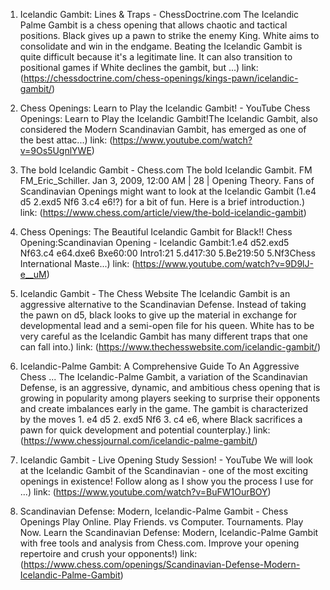 ---
---
1. Icelandic Gambit: Lines & Traps - ChessDoctrine.com
The Icelandic Palme Gambit is a chess opening that allows chaotic and tactical positions. Black gives up a pawn to strike the enemy King. White aims to consolidate and win in the endgame. Beating the Icelandic Gambit is quite difficult because it's a legitimate line. It can also transition to positional games if White declines the gambit, but ...)
link: (https://chessdoctrine.com/chess-openings/kings-pawn/icelandic-gambit/)


2. Chess Openings: Learn to Play the Icelandic Gambit! - YouTube
Chess Openings: Learn to Play the Icelandic Gambit!The Icelandic Gambit, also considered the Modern Scandinavian Gambit, has emerged as one of the best attac...)
link: (https://www.youtube.com/watch?v=9Os5UgnlYWE)


3. The bold Icelandic Gambit - Chess.com
The bold Icelandic Gambit. FM FM_Eric_Schiller. Jan 3, 2009, 12:00 AM | 28 | Opening Theory. Fans of Scandinavian Openings might want to look at the Icelandic Gambit (1.e4 d5 2.exd5 Nf6 3.c4 e6!?) for a bit of fun. Here is a brief introduction.)
link: (https://www.chess.com/article/view/the-bold-icelandic-gambit)


4. Chess Openings: The Beautiful Icelandic Gambit for Black!!
Chess Opening:Scandinavian Opening - Icelandic Gambit:1.e4 d52.exd5 Nf63.c4 e64.dxe6 Bxe60:00 Intro1:21 5.d417:30 5.Be219:50 5.Nf3Chess International Maste...)
link: (https://www.youtube.com/watch?v=9D9lJ-e__uM)


5. Icelandic Gambit - The Chess Website
The Icelandic Gambit is an aggressive alternative to the Scandinavian Defense. Instead of taking the pawn on d5, black looks to give up the material in exchange for developmental lead and a semi-open file for his queen. White has to be very careful as the Icelandic Gambit has many different traps that one can fall into.)
link: (https://www.thechesswebsite.com/icelandic-gambit/)


6. Icelandic-Palme Gambit: A Comprehensive Guide To An Aggressive Chess ...
The Icelandic-Palme Gambit, a variation of the Scandinavian Defense, is an aggressive, dynamic, and ambitious chess opening that is growing in popularity among players seeking to surprise their opponents and create imbalances early in the game. The gambit is characterized by the moves 1. e4 d5 2. exd5 Nf6 3. c4 e6, where Black sacrifices a pawn for quick development and potential counterplay.)
link: (https://www.chessjournal.com/icelandic-palme-gambit/)


7. Icelandic Gambit - Live Opening Study Session! - YouTube
We will look at the Icelandic Gambit of the Scandinavian - one of the most exciting openings in existence! Follow along as I show you the process I use for ...)
link: (https://www.youtube.com/watch?v=BuFW1OurBOY)


8. Scandinavian Defense: Modern, Icelandic-Palme Gambit - Chess Openings
Play Online. Play Friends. vs Computer. Tournaments. Play Now. Learn the Scandinavian Defense: Modern, Icelandic-Palme Gambit with free tools and analysis from Chess.com. Improve your opening repertoire and crush your opponents!)
link: (https://www.chess.com/openings/Scandinavian-Defense-Modern-Icelandic-Palme-Gambit)


